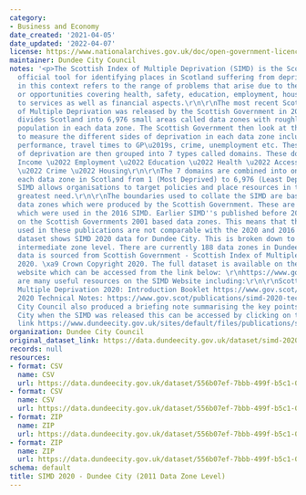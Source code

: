 ```yaml
---
category:
- Business and Economy
date_created: '2021-04-05'
date_updated: '2022-04-07'
license: https://www.nationalarchives.gov.uk/doc/open-government-licence/version/3/
maintainer: Dundee City Council
notes: '<p>The Scottish Index of Multiple Deprivation (SIMD) is the Scottish Government\u2019s
  official tool for identifying places in Scotland suffering from deprivation. Deprivation
  in this context refers to the range of problems that arise due to the lack of resources
  or opportunities covering health, safety, education, employment, housing and access
  to services as well as financial aspects.\r\n\r\nThe most recent Scottish Index
  of Multiple Deprivation was released by the Scottish Government in 2020. The SIMD
  divides Scotland into 6,976 small areas called data zones with roughly an equal
  population in each data zone. The Scottish Government then look at the indicators
  to measure the different sides of deprivation in each data zone including pupil
  performance, travel times to GP\u2019s, crime, unemployment etc. These 38 indicators
  of deprivation are then grouped into 7 types called domains. These domains are:\r\n\r\n\u2022
  Income \u2022 Employment \u2022 Education \u2022 Health \u2022 Access to Services
  \u2022 Crime \u2022 Housing\r\n\r\nThe 7 domains are combined into one SIMD, ranking
  each data zone in Scotland from 1 (Most Deprived) to 6,976 (Least Deprived). The
  SIMD allows organisations to target policies and place resources in the areas with
  greatest need.\r\n\r\nThe boundaries used to collate the SIMD are based on the 2011
  data zones which were produced by the Scottish Government. These are the same boundaries
  which were used in the 2016 SIMD. Earlier SIMD''s published before 2016 were based
  on the Scottish Governments 2001 based data zones. This means that the data zones
  used in these publications are not comparable with the 2020 and 2016 SIMD.\r\n\r\nThis
  dataset shows SIMD 2020 data for Dundee City. This is broken down to data zone and
  intermediate zone level. There are currently 188 data zones in Dundee City.\r\n\r\nThe
  data is sourced from Scottish Government - Scottish Index of Multiple Deprivation
  2020. \xa9 Crown Copyright 2020. The full dataset is available on the Scottish Government
  website which can be accessed from the link below: \r\nhttps://www.gov.scot/collections/scottish-index-of-multiple-deprivation-2020/\r\n\r\nThere
  are many useful resources on the SIMD Website including:\r\n\r\nScottish Index of
  Multiple Deprivation 2020: Introduction Booklet https://www.gov.scot/publications/scottish-index-multiple-deprivation-2020/\r\n\r\nSIMD
  2020 Technical Notes: https://www.gov.scot/publications/simd-2020-technical-notes/\r\n\r\nDundee
  City Council also produced a briefing note summarising the key points for Dundee
  City when the SIMD was released this can be accessed by clicking on the following
  link https://www.dundeecity.gov.uk/sites/default/files/publications/simd2020_version2_briefing.pdf\r\n</p>'
organization: Dundee City Council
original_dataset_link: https://data.dundeecity.gov.uk/dataset/simd-2020-dundee-city
records: null
resources:
- format: CSV
  name: CSV
  url: https://data.dundeecity.gov.uk/dataset/556b07ef-7bbb-499f-b5c1-049bf76b3c3e/resource/25df5503-9179-48cd-88e9-2a33ba759e4c/download/simd2020_dundee_indicators.csv
- format: CSV
  name: CSV
  url: https://data.dundeecity.gov.uk/dataset/556b07ef-7bbb-499f-b5c1-049bf76b3c3e/resource/47ea379a-5ee3-4145-a94c-c1f6deb1b4ec/download/simd2020_dundee_ranks.csv
- format: ZIP
  name: ZIP
  url: https://data.dundeecity.gov.uk/dataset/556b07ef-7bbb-499f-b5c1-049bf76b3c3e/resource/77aa649c-ae71-43ed-86f7-0d38a331a6a0/download/simd_2020_ranking_spreadsheet.zip
- format: ZIP
  name: ZIP
  url: https://data.dundeecity.gov.uk/dataset/556b07ef-7bbb-499f-b5c1-049bf76b3c3e/resource/7c1f0beb-ac25-4235-b670-900d27a78c37/download/simd_2020_indicator_description_spreadsheet.zip
schema: default
title: SIMD 2020 - Dundee City (2011 Data Zone Level)
---
```

